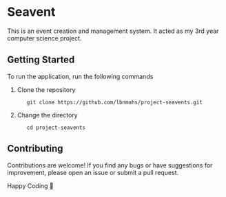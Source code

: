 
# Seavent

This is an event creation and management system. It acted as my 3rd year computer science project.

## Getting Started

To run the application, run the following commands

1. Clone the repository
    ```git
       git clone https://github.com/lbnmahs/project-seavents.git
    ```

2. Change the directory
    ```git
       cd project-seavents
    ```

## Contributing

Contributions are welcome! If you find any bugs or have suggestions for improvement, please open an issue or submit a pull request.
<br>

Happy Coding 🚀

